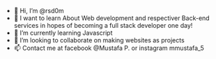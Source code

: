 - 👋 Hi, I’m @rsd0m
- 👀 I want to learn About Web development and respectiver Back-end services in hopes of becoming a full stack developer one day!
- 🌱 I’m currently learning Javascript
- 💞️ I’m looking to collaborate on making websites as projects
- 📫 Contact me at facebook @Mustafa P. or instagram mmustafa_5


